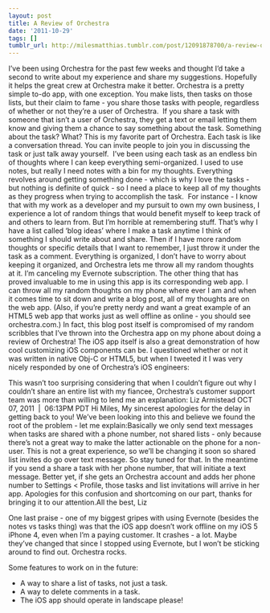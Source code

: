 ```yaml
---
layout: post
title: A Review of Orchestra
date: '2011-10-29'
tags: []
tumblr_url: http://milesmatthias.tumblr.com/post/12091878700/a-review-of-orchestra
---
```

I’ve been using Orchestra for the past few weeks and thought I’d take a second to write about my experience and share my suggestions. Hopefully it helps the great crew at Orchestra make it better.
Orchestra is a pretty simple to-do app, with one exception. You make lists, then tasks on those lists, but their claim to fame - you share those tasks with people, regardless of whether or not they’re a user of Orchestra. 
If you share a task with someone that isn’t a user of Orchestra, they get a text or email letting them know and giving them a chance to say something about the task. Something about the task? What?
This is my favorite part of Orchestra. Each task is like a conversation thread. You can invite people to join you in discussing the task or just talk away yourself. 
I’ve been using each task as an endless bin of thoughts where I can keep everything semi-organized. I used to use notes, but really I need notes with a bin for my thoughts. Everything revolves around getting something done - which is why I love the tasks - but nothing is definite of quick - so I need a place to keep all of my thoughts as they progress when trying to accomplish the task. 
For instance - I know that with my work as a developer and my pursuit to own my own business, I experience a lot of random things that would benefit myself to keep track of and others to learn from. But I’m horrible at remembering stuff.
That’s why I have a list called ‘blog ideas’ where I make a task anytime I think of something I should write about and share. Then if I have more random thoughts or specific details that I want to remember, I just throw it under the task as a comment. Everything is organized, I don’t have to worry about keeping it organized, and Orchestra lets me throw all my random thoughts at it. I’m canceling my Evernote subscription.
The other thing that has proved invaluable to me in using this app is its corresponding web app. I can throw all my random thoughts on my phone where ever I am and when it comes time to sit down and write a blog post, all of my thoughts are on the web app. (Also, if you’re pretty nerdy and want a great example of an HTML5 web app that works just as well offline as online - you should see orchestra.com.) In fact, this blog post itself is compromised of my random scribbles that I’ve thrown into the Orchestra app on my phone about doing a review of Orchestra!
The iOS app itself is also a great demonstration of how cool customizing iOS components can be. I questioned whether or not it was written in native Obj-C or HTML5, but when I tweeted it I was very nicely responded by one of Orchestra’s iOS engineers:


This wasn’t too surprising considering that when I couldn’t figure out why I couldn’t share an entire list with my fiancee, Orchestra’s customer support team was more than willing to lend me an explanation:
Liz Armistead
OCT 07, 2011  |  06:13PM PDT
Hi Miles, My sincerest apologies for the delay in getting back to you! We’ve been looking into this and believe we found the root of the problem - let me explain:Basically we only send text messages when tasks are shared with a phone number, not shared lists - only because there’s not a great way to make the latter actionable on the phone for a non-user. This is not a great experience, so we’ll be changing it soon so shared list invites do go over text message. So stay tuned for that. In the meantime if you send a share a task with her phone number, that will initiate a text message. Better yet, if she gets an Orchestra account and adds her phone number to Settings < Profile, those tasks and list invitations will arrive in her app. Apologies for this confusion and shortcoming on our part, thanks for bringing it to our attention.All the best, Liz


One last praise - one of my biggest gripes with using Evernote (besides the notes vs tasks thing) was that the iOS app doesn’t work offline on my iOS 5 iPhone 4, even when I’m a paying customer. It crashes - a lot. Maybe they’ve changed that since I stopped using Evernote, but I won’t be sticking around to find out. Orchestra rocks.

Some features to work on in the future:
- A way to share a list of tasks, not just a task.
- A way to delete comments in a task.
- The iOS app should operate in landscape please!
